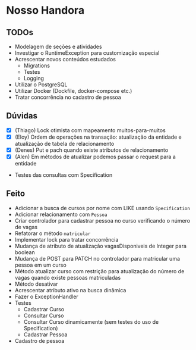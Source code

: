 # Nosso Handora

## TODOs

- Modelagem de seções e atividades
- Investigar o RuntimeException para customização especial
- Acrescentar novos conteúdos estudados
  - Migrations
  - Testes
  - Logging
- Utilizar o PostgreSQL
- Utilizar Docker (Dockfile, docker-compose etc.)
- Tratar concorrência no cadastro de pessoa

## Dúvidas

- [X] (Thiago) Lock otimista com mapeamento muitos-para-muitos
- [X] (Eloy) Ordem de operações na transação: atualização da entidade e atualização de tabela de relacionamento
- [X] (Denes) Put e pach quando existe atributos de relacionamento
- [X] (Alen) Em métodos de atualizar podemos passar o request para a entidade
- Testes das consultas com Specification

## Feito

- Adicionar a busca de cursos por nome com LIKE usando `Specification`
- Adicionar relacionamento com `Pessoa`
- Criar controlador para cadastrar pessoa no curso verificando o número de vagas
- Refatorar o método `matricular`
- Implementar lock para tratar concorrência
- Mudança de atributo de atualização vagasDisponiveis de Integer para boolean
- Mudança de POST para PATCH no controlador para matricular uma pessoa em um curso
- Método atualizar curso com restrição para atualização do número de vagas quando existe pessoas matriculadas
- Método desativar
- Acrescentar atributo ativo na busca dinâmica
- Fazer o ExceptionHandler
- Testes
  - Cadastrar Curso
  - Consultar Curso
  - Consultar Curso dinamicamente (sem testes do uso de Specification)
  - Cadastrar Pessoa
- Cadastro de pessoa
